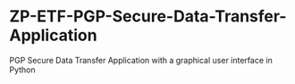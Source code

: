 # ZP-ETF-PGP-Secure-Data-Transfer-Application
PGP Secure Data Transfer Application with a graphical user interface in Python

